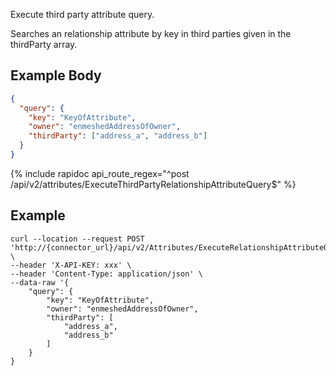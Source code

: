 Execute third party attribute query.

Searches an relationship attribute by key in third parties given in the
thirdParty array.

## Example Body

```json
{
  "query": {
    "key": "KeyOfAttribute",
    "owner": "enmeshedAddressOfOwner",
    "thirdParty": ["address_a", "address_b"]
  }
}
```

{% include rapidoc api_route_regex="^post /api/v2/attributes/ExecuteThirdPartyRelationshipAttributeQuery$" %}

## Example

```shell
curl --location --request POST 'http://{connector_url}/api/v2/Attributes/ExecuteRelationshipAttributeQuery' \
--header 'X-API-KEY: xxx' \
--header 'Content-Type: application/json' \
--data-raw '{
    "query": {
        "key": "KeyOfAttribute",
        "owner": "enmeshedAddressOfOwner",
        "thirdParty": [
            "address_a",
            "address_b"
        ]
    }
}
```
